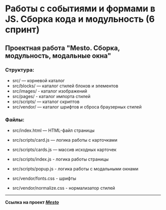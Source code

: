 # Работы с событиями и формами в JS. Сборка кода и модульность (6 спринт)
## Проектная работа "Mesto. Сборка, модульность, модальные окна"

### Структура:
- src/ — корневой каталог
- src/blocks/ — каталог стилей блоков и элементов
- src/images/ - каталог изображений
- src/pages/ - каталог импорта стилей
- src/scripts/ — каталог скриптов
- src/vendor/ — каталог шрифтов и сброса браузерных стилей

### Файлы:
- src/index.html — HTML-файл страницы
- src/scripts/card.js — логика работы с карточками
- src/scripts/cards.js — массив исходных карточек
- src/scripts/index.js - логика работы страницы
- src/scripts/popup.js - логика работы с модальными окнами

- src/vendor/fonts.css - шрифты
- src/vendor/normalize.css - нормализатор стилей

____
**Ссылка на проект _[Mesto](https://github.com/alexandr-rodionov/mesto-project-ff.git)_**